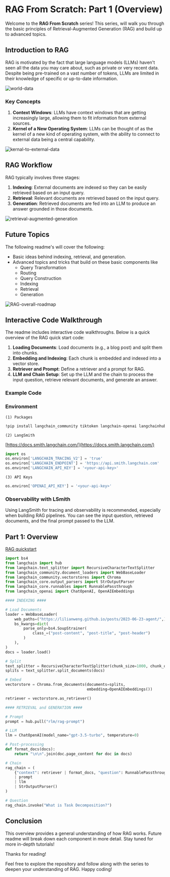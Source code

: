 # RAG From Scratch: Part 1 (Overview)

Welcome to the **RAG From Scratch** series! This series, will walk you through the basic principles of Retrieval-Augmented Generation (RAG) and build up to advanced topics.

## Introduction to RAG

RAG is motivated by the fact that large language models (LLMs) haven't seen all the data you may care about, such as private or very recent data. Despite being pre-trained on a vast number of tokens, LLMs are limited in their knowledge of specific or up-to-date information.

![world-data](https://github.com/DharaniDJ/My-Programming-Journey/blob/assets/RAG/world-data.png)

### Key Concepts

1. **Context Windows**: LLMs have context windows that are getting increasingly large, allowing them to fit information from external sources.
2. **Kernel of a New Operating System**: LLMs can be thought of as the kernel of a new kind of operating system, with the ability to connect to external data being a central capability.

![kernal-to-external-data](https://github.com/DharaniDJ/My-Programming-Journey/blob/assets/RAG/kernal-to-external-data.png)

## RAG Workflow

RAG typically involves three stages:

1. **Indexing**: External documents are indexed so they can be easily retrieved based on an input query.
2. **Retrieval**: Relevant documents are retrieved based on the input query.
3. **Generation**: Retrieved documents are fed into an LLM to produce an answer grounded in those documents.

![retrieval-augmented-generation](https://github.com/DharaniDJ/My-Programming-Journey/blob/assets/RAG/retrieval-augmented-generation.png)

## Future Topics

The following readme's will cover the following:

- Basic ideas behind indexing, retrieval, and generation.
- Advanced topics and tricks that build on these basic components like
    - Query Transformation
    - Routing
    - Query Construction
    - Indexing
    - Retrieval
    - Generation

![RAG-overall-roadmap](https://github.com/DharaniDJ/My-Programming-Journey/blob/assets/RAG/RAG-overall-roadmap.png)

## Interactive Code Walkthrough

The readme includes interactive code walkthroughs. Below is a quick overview of the RAG quick start code:

1. **Loading Documents**: Load documents (e.g., a blog post) and split them into chunks.
2. **Embedding and Indexing**: Each chunk is embedded and indexed into a vector store.
3. **Retriever and Prompt**: Define a retriever and a prompt for RAG.
4. **LLM and Chain Setup**: Set up the LLM and the chain to process the input question, retrieve relevant documents, and generate an answer.

### Example Code

### Environment

`(1) Packages`
```bash
!pip install langchain_community tiktoken langchain-openai langchainhub chromadb langchain
```

`(2) LangSmith`

[https://docs.smith.langchain.com/](https://docs.smith.langchain.com/)

```python
import os
os.environ['LANGCHAIN_TRACING_V2'] = 'true'
os.environ['LANGCHAIN_ENDPOINT'] = 'https://api.smith.langchain.com'
os.environ['LANGCHAIN_API_KEY'] = '<your-api-key>'
```

`(3) API Keys`
```python
os.environ['OPENAI_API_KEY'] = '<your-api-key>'
```

### Observability with LSmith

Using LangSmith for tracing and observability is recommended, especially when building RAG pipelines. You can see the input question, retrieved documents, and the final prompt passed to the LLM.

## Part 1: Overview
[RAG quickstart](https://python.langchain.com/docs/tutorials/rag/)

```python
import bs4
from langchain import hub
from langchain.text_splitter import RecursiveCharacterTextSplitter
from langchain_community.document_loaders import WebBaseLoader
from langchain_community.vectorstores import Chroma
from langchain_core.output_parsers import StrOutputParser
from langchain_core.runnables import RunnablePassthrough
from langchain_openai import ChatOpenAI, OpenAIEmbeddings

#### INDEXING ####

# Load Documents
loader = WebBaseLoader(
    web_paths=("https://lilianweng.github.io/posts/2023-06-23-agent/",),
    bs_kwargs=dict(
        parse_only=bs4.SoupStrainer(
            class_=("post-content", "post-title", "post-header")
        )
    ),
)
docs = loader.load()

# Split
text_splitter = RecursiveCharacterTextSplitter(chunk_size=1000, chunk_overlap=200)
splits = text_splitter.split_documents(docs)

# Embed
vectorstore = Chroma.from_documents(documents=splits, 
                                    embedding=OpenAIEmbeddings())

retriever = vectorstore.as_retriever()

#### RETRIEVAL and GENERATION ####

# Prompt
prompt = hub.pull("rlm/rag-prompt")

# LLM
llm = ChatOpenAI(model_name="gpt-3.5-turbo", temperature=0)

# Post-processing
def format_docs(docs):
    return "\n\n".join(doc.page_content for doc in docs)

# Chain
rag_chain = (
    {"context": retriever | format_docs, "question": RunnablePassthrough()}
    | prompt
    | llm
    | StrOutputParser()
)

# Question
rag_chain.invoke("What is Task Decomposition?")
```

## Conclusion

This overview provides a general understanding of how RAG works. Future readme will break down each component in more detail. Stay tuned for more in-depth tutorials!

Thanks for reading!

Feel free to explore the repository and follow along with the series to deepen your understanding of RAG. Happy coding!